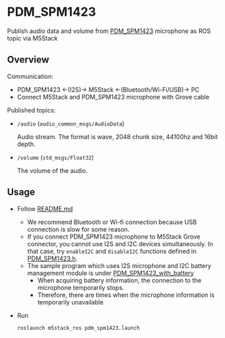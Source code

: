# PDM_SPM1423

Publish audio data and volume from [PDM_SPM1423](https://shop.m5stack.com/products/pdm-microphone-unit-spm1423) microphone as ROS topic via M5Stack

## Overview

Communication:

- PDM_SPM1423 <-(I2S)-> M5Stack <-(Bluetooth/Wi-Fi/USB)-> PC
- Connect M5Stack and PDM_SPM1423 microphone with Grove cable

Published topics:

- `/audio` (`audio_common_msgs/AudioData`)

  Audio stream. The format is wave, 2048 chunk size, 44100hz and 16bit depth.

- `/volume` (`std_msgs/Float32`)

  The volume of the audio.

## Usage

- Follow [README.md](https://github.com/jsk-ros-pkg/jsk_3rdparty/tree/master/m5stack_ros)
  - We recommend Bluetooth or Wi-fi connection because USB connection is slow for some reason.
  - If you connect PDM_SPM1423 microphone to M5Stack Grove connector, you cannot use I2S and I2C devices simultaneously. In that case, try `enableI2C` and `disableI2C` functions defined in [PDM_SPM1423.h](https://github.com/jsk-ros-pkg/jsk_3rdparty/tree/master/m5stack_ros/arduino_libraries/PDM_SPM1423.h).
  - The sample program which uses I2S microphone and I2C battery management module is under [PDM_SPM1423_with_battery](https://github.com/jsk-ros-pkg/jsk_3rdparty/tree/master/m5stack_ros/sketches/PDM_SPM1423/PDM_SPM1423_with_battery)
    - When acquiring battery information, the connection to the microphone temporarily stops.
    - Therefore, there are times when the microphone information is temporarily unavailable

- Run

  ```bash
  roslaunch m5stack_ros pdm_spm1423.launch
  ```
